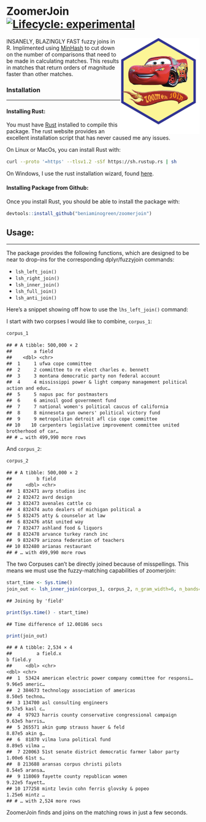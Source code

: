 
# ZoomerJoin [![Lifecycle: experimental](https://img.shields.io/badge/lifecycle-experimental-orange.svg)](https://lifecycle.r-lib.org/articles/stages.html#experimental)

<img src='logo.png' align="right" height="250">

INSANELY, BLAZINGLY FAST fuzzy joins in R. Implimented using
[MinHash](https://en.wikipedia.org/wiki/MinHash) to cut down on the
number of comparisons that need to be made in calculating matches. This
results in matches that return orders of magnitude faster than other
matches.

### Installation

------------------------------------------------------------------------

#### Installing Rust:

You must have [Rust](https://www.rust-lang.org/tools/install) installed
to compile this package. The rust website provides an excellent
installation script that has never caused me any issues.

On Linux or MacOs, you can install Rust with:

``` sh
curl --proto '=https' --tlsv1.2 -sSf https://sh.rustup.rs | sh
```

On Windows, I use the rust installation wizard, found
[here](https://forge.rust-lang.org/infra/other-installation-methods.html).

#### Installing Package from Github:

Once you install Rust, you should be able to install the package with:

``` r
devtools::install_github("beniaminogreen/zoomerjoin")
```

## Usage:

------------------------------------------------------------------------

The package provides the following functions, which are designed to be
near to drop-ins for the corresponding dplyr/fuzzyjoin commands:

- `lsh_left_join()`
- `lsh_right_join()`
- `lsh_inner_join()`
- `lsh_full_join()`
- `lsh_anti_join()`

Here’s a snippet showing off how to use the `lhs_left_join()` command:

I start with two corpses I would like to combine, `corpus_1`:

``` r
corpus_1
```

    ## # A tibble: 500,000 × 2
    ##        a field                                                                  
    ##    <dbl> <chr>                                                                  
    ##  1     1 ufwa cope committee                                                    
    ##  2     2 committee to re elect charles e. bennett                               
    ##  3     3 montana democratic party non federal account                           
    ##  4     4 mississippi power & light company management political action and educ…
    ##  5     5 napus pac for postmasters                                              
    ##  6     6 aminoil good government fund                                           
    ##  7     7 national women's political caucus of california                        
    ##  8     8 minnesota gun owners' political victory fund                           
    ##  9     9 metropolitan detroit afl cio cope committee                            
    ## 10    10 carpenters legislative improvement committee united brotherhood of car…
    ## # … with 499,990 more rows

And `corpus_2`:

``` r
corpus_2
```

    ## # A tibble: 500,000 × 2
    ##         b field                               
    ##     <dbl> <chr>                               
    ##  1 832471 avrp studios inc                    
    ##  2 832472 avrd design                         
    ##  3 832473 avenales cattle co                  
    ##  4 832474 auto dealers of michigan political a
    ##  5 832475 atty & counselor at law             
    ##  6 832476 at&t united way                     
    ##  7 832477 ashland food & liquors              
    ##  8 832478 arvance turkey ranch inc            
    ##  9 832479 arizona federation of teachers      
    ## 10 832480 arianas restaurant                  
    ## # … with 499,990 more rows

The two Corpuses can’t be directly joined because of misspellings. This
means we must use the fuzzy-matching capabilities of zoomerjoin:

``` r
start_time <- Sys.time()
join_out <- lsh_inner_join(corpus_1, corpus_2, n_gram_width=6, n_bands=20, band_width=6)
```

    ## Joining by 'field'

``` r
print(Sys.time() - start_time)
```

    ## Time difference of 12.00186 secs

``` r
print(join_out)
```

    ## # A tibble: 2,534 × 4
    ##         a field.x                                                      b field.y
    ##     <dbl> <chr>                                                    <dbl> <chr>  
    ##  1  53424 american electric power company committee for responsi… 9.96e5 americ…
    ##  2 384673 technology association of americas                      8.50e5 techno…
    ##  3 134700 asl consulting engineers                                9.57e5 kasl c…
    ##  4  97923 harris county conservative congressional campaign       9.63e5 harris…
    ##  5 265571 akin gump strauss hauer & feld                          8.87e5 akin g…
    ##  6  81870 vilma luna political fund                               8.89e5 vilma …
    ##  7 220063 51st senate district democratic farmer labor party      1.00e6 61st s…
    ##  8 213688 aransas corpus christi pilots                           8.54e5 aransa…
    ##  9 118069 fayette county republican women                         9.22e5 fayett…
    ## 10 177258 mintz levin cohn ferris glovsky & popeo                 1.25e6 mintz …
    ## # … with 2,524 more rows

ZoomerJoin finds and joins on the matching rows in just a few seconds.

